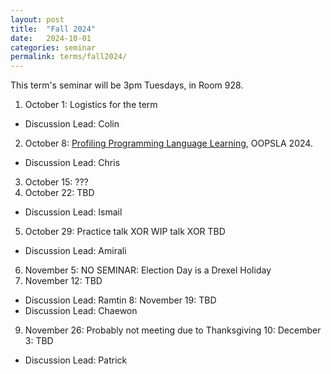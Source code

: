 ```yaml
---
layout: post
title:  "Fall 2024"
date:   2024-10-01
categories: seminar
permalink: terms/fall2024/
---
```

This term's seminar will be 3pm Tuesdays, in Room 928.

1. October 1: Logistics for the term
  - Discussion Lead: Colin
2. October 8: [Profiling Programming Language Learning](https://dl.acm.org/doi/abs/10.1145/3649812), OOPSLA 2024.
  - Discussion Lead: Chris
3. October 15: ???
4. October 22: TBD
  - Discussion Lead: Ismail
5. October 29: Practice talk XOR WIP talk XOR TBD
  - Discussion Lead: Amirali
6. November 5: NO SEMINAR: Election Day is a Drexel Holiday
7. November 12: TBD
  - Discussion Lead: Ramtin
8: November 19: TBD
  - Discussion Lead: Chaewon
9. November 26: Probably not meeting due to Thanksgiving
10: December 3: TBD
  - Discussion Lead: Patrick
